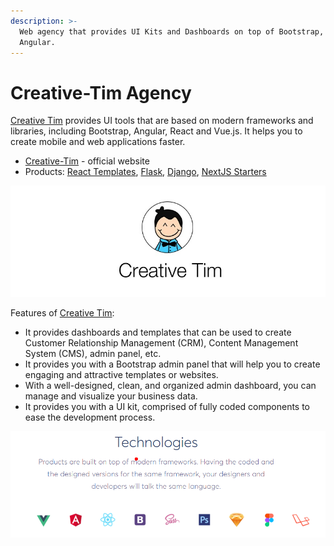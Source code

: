 ```yaml
---
description: >-
  Web agency that provides UI Kits and Dashboards on top of Bootstrap, Vue,
  Angular.
---
```


# Creative-Tim Agency

[Creative Tim](https://bit.ly/3fKQZaL) provides UI tools that are based on modern frameworks and libraries, including Bootstrap, Angular, React and Vue.js. It helps you to create mobile and web applications faster.

* [Creative-Tim](https://bit.ly/3fKQZaL) - official website
* Products: [React Templates](https://bit.ly/37j8JG3), [Flask](http://bit.ly/2ORcvl0), [Django](https://bit.ly/3aStaNb), [NextJS Starters](https://bit.ly/3noTq5Q) 

![AppSeed Partner - Creative-Tim.](../../.gitbook/assets/creative-tim-cover.png)

Features of [Creative Tim](https://bit.ly/3fKQZaL):

* It provides dashboards and templates that can be used to create Customer Relationship Management \(CRM\), Content Management System \(CMS\), admin panel, etc.
* It provides you with a Bootstrap admin panel that will help you to create engaging and attractive templates or websites.
* With a well-designed, clean, and organized admin dashboard, you can manage and visualize your business data.
* It provides you with a UI kit, comprised of fully coded components to ease the development process.

![Creative-Tim - Technologies. ](../../.gitbook/assets/creative-tim-tech.png)

